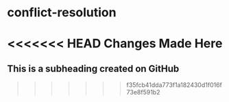 # conflict-resolution

<<<<<<< HEAD
Changes Made Here
=======
## This is a subheading created on GitHub
>>>>>>> f35fcb41dda773f1a182430d1f016f73e8f591b2
